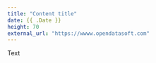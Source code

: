 ```yaml
---
title: "Content title"
date: {{ .Date }}
height: 70
external_url: "https://wwww.opendatasoft.com"
---
```


Text
